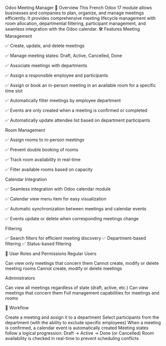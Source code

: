 Odoo Meeting Manager
📌 Overview
This French Odoo 17 module allows businesses and companies to plan, organize, and manage meetings efficiently. It provides comprehensive meeting lifecycle management with room allocation, departmental filtering, participant management, and seamless integration with the Odoo calendar.
🛠️ Features
Meeting Management

✅ Create, update, and delete meetings

✅ Manage meeting states: Draft, Active, Cancelled, Done

✅ Associate meetings with departments

✅ Assign a responsible employee and participants

✅ Assign or book an in-person meeting in an available room for a specific time slot

✅ Automatically filter meetings by employee department

✅ Events are only created when a meeting is confirmed or completed

✅ Automatically update attendee list based on department participants

Room Management

✅ Assign rooms to in-person meetings

✅ Prevent double booking of rooms

✅ Track room availability in real-time

✅ Filter available rooms based on capacity

Calendar Integration

✅ Seamless integration with Odoo calendar module

✅ Calendar view menu item for easy visualization

✅ Automatic synchronization between meetings and calendar events

✅ Events update or delete when corresponding meetings change

Filtering

✅ Search filters for efficient meeting discovery
✅ Department-based filtering
✅ Status-based filtering

👥 User Roles and Permissions
Regular Users

Can view only meetings that concern them
Cannot create, modify or delete meeting rooms
Cannot create, modify or delete meetings

Administrators

Can view all meetings regardless of state (draft, active, etc.)
Can view meetings that concern them
Full management capabilities for meetings and rooms

🔄 Workflow

Create a meeting and assign it to a department
Select participants from the department (with the ability to exclude specific employees)
When a meeting is confirmed, a calendar event is automatically created
Meeting states follow a logical progression: Draft → Active → Done (or Cancelled)
Room availability is checked in real-time to prevent scheduling conflicts
